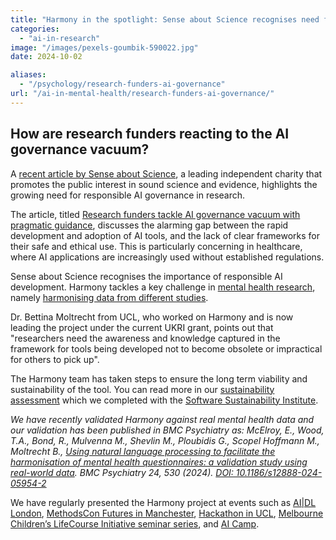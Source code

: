 ```yaml
---
title: "Harmony in the spotlight: Sense about Science recognises need for responsible AI in research"
categories: 
  - "ai-in-research"
image: "/images/pexels-goumbik-590022.jpg"
date: 2024-10-02

aliases:
  - "/psychology/research-funders-ai-governance"
url: "/ai-in-mental-health/research-funders-ai-governance/"
---
```


## How are research funders reacting to the AI governance vacuum?

A [recent article by Sense about Science](https://senseaboutscience.org/activities/research-funders-tackle-ai-governance-vacuum-with-pragmatic-guidance/), a leading independent charity that promotes the public interest in sound science and evidence, highlights the growing need for responsible AI governance in research.

The article, titled [Research funders tackle AI governance vacuum with pragmatic guidance](https://senseaboutscience.org/activities/research-funders-tackle-ai-governance-vacuum-with-pragmatic-guidance/), discusses the alarming gap between the rapid development and adoption of AI tools, and the lack of clear frameworks for their safe and ethical use. This is particularly concerning in healthcare, where AI applications are increasingly used without established regulations.

Sense about Science recognises the importance of responsible AI development. Harmony tackles a key challenge in [mental health research](/ai-in-mental-health/), namely [harmonising data from different studies](/data-harmonisation).

Dr. Bettina Moltrecht from UCL, who worked on Harmony and is now leading the project under the current UKRI grant, points out that "researchers need the awareness and knowledge captured in the framework for tools being developed not to become obsolete or impractical for others to pick up". 

The Harmony team has taken steps to ensure the long term viability and sustainability of the tool. You can read more in our [sustainability assessment](/making-harmony-sustainable-long-term/) which we completed with the [Software Sustainability Institute](https://www.software.ac.uk/).

*We have recently validated Harmony against real mental health data and our validation has been published in BMC Psychiatry as: McElroy, E., Wood, T.A., Bond, R., Mulvenna M., Shevlin M., Ploubidis G., Scopel Hoffmann M., Moltrecht B., [Using natural language processing to facilitate the harmonisation of mental health questionnaires: a validation study using real-world data](https://bmcpsychiatry.biomedcentral.com/articles/10.1186/s12888-024-05954-2#citeas). BMC Psychiatry 24, 530 (2024). [DOI: 10.1186/s12888-024-05954-2](https://doi.org/10.1186/s12888-024-05954-2)*


We have regularly presented the Harmony project at events such as [AI|DL London](/psychology-ai-tool/aidl-meetup/), [MethodsCon Futures in Manchester](/ai-in-mental-health/harmony-at-methodscon-futures/
), [Hackathon in UCL](/hackathon/), [Melbourne Children’s LifeCourse Initiative seminar series](/ai-in-mental-health/harmony-at-lifecourse-seminar/), and [AI Camp](/psychology-ai-tool/aicamp-meetup/).